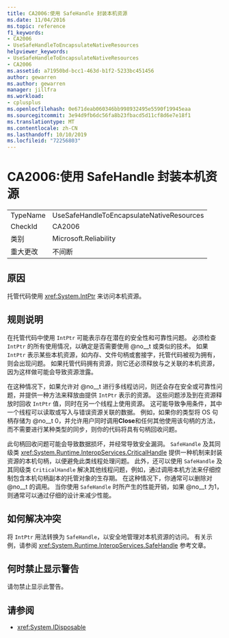 ```yaml
---
title: CA2006:使用 SafeHandle 封装本机资源
ms.date: 11/04/2016
ms.topic: reference
f1_keywords:
- CA2006
- UseSafeHandleToEncapsulateNativeResources
helpviewer_keywords:
- UseSafeHandleToEncapsulateNativeResources
- CA2006
ms.assetid: a71950bd-bcc1-463d-b1f2-5233bc451456
author: gewarren
ms.author: gewarren
manager: jillfra
ms.workload:
- cplusplus
ms.openlocfilehash: 0e671deab060346bb998932495e5590f19945eaa
ms.sourcegitcommit: 3e94d9fb6dc56fa8b23fbacd5d11cf8d6e7e18f1
ms.translationtype: MT
ms.contentlocale: zh-CN
ms.lasthandoff: 10/10/2019
ms.locfileid: "72256803"
---
```

# <a name="ca2006-use-safehandle-to-encapsulate-native-resources"></a>CA2006:使用 SafeHandle 封装本机资源

|||
|-|-|
|TypeName|UseSafeHandleToEncapsulateNativeResources|
|CheckId|CA2006|
|类别|Microsoft.Reliability|
|重大更改|不间断|

## <a name="cause"></a>原因

托管代码使用 <xref:System.IntPtr> 来访问本机资源。

## <a name="rule-description"></a>规则说明

在托管代码中使用 `IntPtr` 可能表示存在潜在的安全性和可靠性问题。 必须检查 `IntPtr` 的所有使用情况，以确定是否需要使用 @no__t 或类似的技术。 如果 `IntPtr` 表示某些本机资源，如内存、文件句柄或套接字，托管代码被视为拥有，则会出现问题。 如果托管代码拥有资源，则它还必须释放与之关联的本机资源，因为这样做可能会导致资源泄露。

在这种情况下，如果允许对 @no__t 进行多线程访问，则还会存在安全或可靠性问题，并提供一种方法来释放由提供 `IntPtr` 表示的资源。 这些问题涉及到在资源释放时回收 `IntPtr` 值，同时在另一个线程上使用资源。 这可能导致争用条件，其中一个线程可以读取或写入与错误资源关联的数据。 例如，如果你的类型将 OS 句柄存储为 @no__t 0，并允许用户同时调用**Close**和任何其他使用该句柄的方法，而不需要进行某种类型的同步，则你的代码将具有句柄回收问题。

此句柄回收问题可能会导致数据损坏，并经常导致安全漏洞。 `SafeHandle` 及其同级类 <xref:System.Runtime.InteropServices.CriticalHandle> 提供一种机制来封装资源的本机句柄，以便避免此类线程处理问题。 此外，还可以使用 `SafeHandle` 及其同级类 `CriticalHandle` 解决其他线程问题，例如，通过调用本机方法来仔细控制包含本机句柄副本的托管对象的生存期。 在这种情况下，你通常可以删除对 @no__t 的调用。 当你使用 `SafeHandle` 时所产生的性能开销，如果 @no__t 为1，则通常可以通过仔细的设计来减少性能。

## <a name="how-to-fix-violations"></a>如何解决冲突

将 `IntPtr` 用法转换为 `SafeHandle`，以安全地管理对本机资源的访问。 有关示例，请参阅 <xref:System.Runtime.InteropServices.SafeHandle> 参考文章。

## <a name="when-to-suppress-warnings"></a>何时禁止显示警告

请勿禁止显示此警告。

## <a name="see-also"></a>请参阅

- <xref:System.IDisposable>
